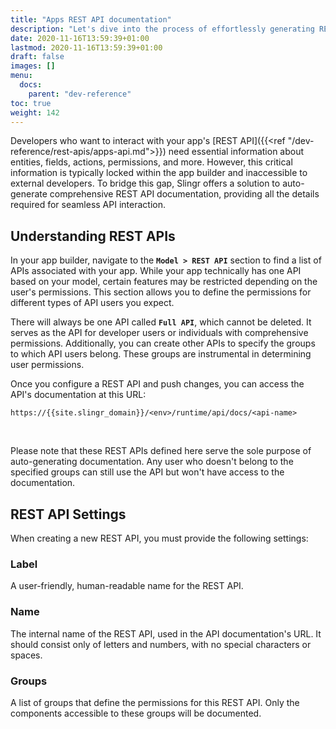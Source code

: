 ```yaml
---
title: "Apps REST API documentation"
description: "Let's dive into the process of effortlessly generating REST API documentation, making it easier for external developers to work with your app's API."
date: 2020-11-16T13:59:39+01:00
lastmod: 2020-11-16T13:59:39+01:00
draft: false
images: []
menu:
  docs:
    parent: "dev-reference"
toc: true
weight: 142
---
```


Developers who want to interact with your app's [REST API]({{<ref "/dev-reference/rest-apis/apps-api.md">}}) need essential information about entities, fields, actions, permissions, and more. However, this critical information is typically locked within the app builder and inaccessible to external developers. To bridge this gap, Slingr offers a solution to auto-generate comprehensive REST API documentation, providing all the details required for seamless API interaction.

## **Understanding REST APIs**

In your app builder, navigate to the **`Model > REST API`** section to find a list of APIs associated with your app. While your app technically has one API based on your model, certain features may be restricted depending on the user's permissions. This section allows you to define the permissions for different types of API users you expect.

There will always be one API called **`Full API`**, which cannot be deleted. It serves as the API for developer users or individuals with comprehensive permissions. Additionally, you can create other APIs to specify the groups to which API users belong. These groups are instrumental in determining user permissions.

Once you configure a REST API and push changes, you can access the API's documentation at this URL:

```
https://{{site.slingr_domain}}/<env>/runtime/api/docs/<api-name>
```
<br>

Please note that these REST APIs defined here serve the sole purpose of auto-generating documentation. Any user who doesn't belong to the specified groups can still use the API but won't have access to the documentation.

## **REST API Settings**

When creating a new REST API, you must provide the following settings:

### Label

A user-friendly, human-readable name for the REST API.

### Name

The internal name of the REST API, used in the API documentation's URL. It should consist only of letters and numbers, with no special characters or spaces.

### Groups

A list of groups that define the permissions for this REST API. Only the components accessible to these groups will be documented.